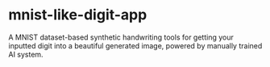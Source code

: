 # mnist-like-digit-app
A MNIST dataset-based synthetic handwriting tools for getting your inputted digit into a beautiful generated image, powered by manually trained AI system.
